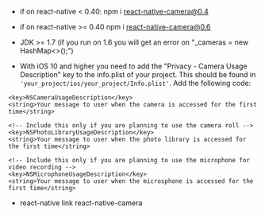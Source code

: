  - if on react-native < 0.40: npm i react-native-camera@0.4
 - if on react-native >= 0.40 npm i react-native-camera@0.6

 - JDK >= 1.7 (if you run on 1.6 you will get an error on "_cameras = new HashMap<>();")
 - With iOS 10 and higher you need to add the "Privacy - Camera Usage Description" key to the info.plist of your project. This should be found in `'your_project/ios/your_project/Info.plist'`. Add the following code:
```
<key>NSCameraUsageDescription</key>
<string>Your message to user when the camera is accessed for the first time</string>

<!-- Include this only if you are planning to use the camera roll -->
<key>NSPhotoLibraryUsageDescription</key>
<string>Your message to user when the photo library is accessed for the first time</string>

<!-- Include this only if you are planning to use the microphone for video recording -->
<key>NSMicrophoneUsageDescription</key>
<string>Your message to user when the microsphone is accessed for the first time</string>
```

- react-native link react-native-camera
